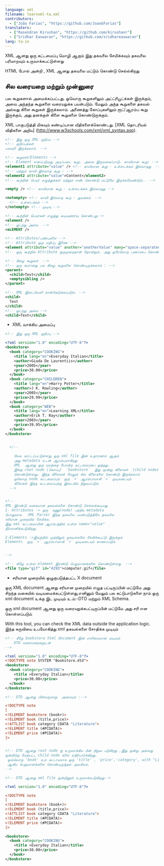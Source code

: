 ```yaml
---
language: xml
filename: learnxml-ta.xml
contributors:
  - ["João Farias", "https://github.com/JoaoGFarias"]
translators:
  - ["Rasendran Kirushan", "https://github.com/kirushanr"]
  - ["Sridhar Easwaran", "https://github.com/sridhareaswaran"]
lang: ta-in
---
```



XML ஆனது ஒரு கட்டமைப்பு மொழி ஆகும் இது தகவலை சேமிக்கவும்
தகவலை பரிமாறவும் உருவாக்கபட்டுள்ளது


HTML போல் அன்றி , XML ஆனது தகவலை மட்டும் கொண்டு செல்ல்கிறது 

## சில வரையறை மற்றும் முன்னுரை 

பல கூறுகளால் அமைக்கப்பட்டது. ஒவொரு கூறுகளிலும் அட்ட்ரிபூட்க்கள் இருக்கும், அவை அந்தந்த கூறுகளை வரையறுக்க பயன்படும். மேலும் அந்த கூறுகளை தகவல் அல்லது கிளை கூறுகள் இருக்கலாம். அணைத்து கோப்புகளிலும் ரூட்/ஆரம்ப கூறு இருக்கும், அது தனக்குள் கிளை கூறுகளை கொண்டுருக்கும்.

XML பாகுபடுத்தி மிகவும் கண்டிப்பான வீதிகளைக்கொண்டது. [XML தொடரியல் விதிகளை அறிய] (http://www.w3schools.com/xml/xml_syntax.asp).


```xml
<!-- இது ஒரு XML குறிப்ப -->
<!-- குறிப்புக்கள் 
பலவரி இருக்கலாம்  -->

<!-- கூறுகள்/Elements -->
<!-- Element எனப்படுவது அடிப்படை கூறு. அவை இருவகைப்பாடு. காலியான கூறு: -->
<element1 attribute="value" /> <!-- காலியான கூறு - உள்ளடக்கம் இல்லாதது  -->
<!-- மற்றும் காலி-இல்லாத கூறு : -->
<element2 attribute="value">Content</element2>
<!-- கூற்றின் பெயர் எழுத்துக்கள் மற்றும் எண் கொண்டு மட்டுமே இருக்கவேண்டும்.. -->

<empty /> <!-- காலியான கூறு - உள்ளடக்கம் இல்லாதது -->

<notempty> <!-- காலி-இல்லாத கூற - துவக்கம்  -->
  <!-- உள்ளடக்கம் -->
</notempty> <!-- முடிவு -->

<!-- கூற்றின் பெயர்கள் எழுத்து வடிவுணர்வு கொண்டது-->
<element />
<!-- ஓட்றது அல்ல  -->
<eLEMENT />

<!-- Attributes/பண்புகளை -->
<!-- Attribute ஒரு மதிப்பு இணை -->
<element attribute="value" another="anotherValue" many="space-separated list" />
<!-- ஒரு கூற்றில் Attribute ஒருமுறைதான் தோன்றும். அது ஒரேயொரு பணப்பை கொண்டிருக்கும்  -->

<!-- கீழை கூறுகள்  -->
<!-- ஒரு கூரானது பல கீழை கூறுகளை கொண்டிருக்கலாம் : -->
<parent>
  <child>Text</child>
  <emptysibling />
</parent>

<!-- XML இடைவெளி கான்கெடுக்கப்படும். -->
<child>
  Text
</child>
<!-- ஓட்றது அல்ல -->
<child>Text</child>
```

* XML வாக்கிய அமைப்பு


```xml
<!-- இது ஒரு XML குறிப்பு -->

<?xml version="1.0" encoding="UTF-8"?>
<bookstore>
  <book category="COOKING">
    <title lang="en">Everyday Italian</title>
    <author>Giada De Laurentiis</author>
    <year>2005</year>
    <price>30.00</price>
  </book>
  <book category="CHILDREN">
    <title lang="en">Harry Potter</title>
    <author>J K. Rowling</author>
    <year>2005</year>
    <price>29.99</price>
  </book>
  <book category="WEB">
    <title lang="en">Learning XML</title>
    <author>Erik T. Ray</author>
    <year>2003</year>
    <price>39.95</price>
  </book>
</bookstore>


  <!--
  
	மேல காட்டப்பட்டுள்ளது ஒரு xml file இன் உதாரணம் ஆகும்
	அது metadata உடன் ஆரம்பமாகிறது
	XML  ஆனது ஒரு மரத்தை போன்ற கட்டமைப்பை ஒத்தது. 
	இங்கு root node (கொப்பு)  `bookstore`  இது மூன்று கிளைகள்  (child nodes)
	கொண்டுள்ளது. இந்த கிளைகள் மேலும் சில கிளைகளை கொண்டு இருக்கலாம்
	ஒவொரு node கட்டமைப்பும்  ஒரு `<` ஆரம்பாமாகி `>` முடிவடையும்
	கிளைகள் இந்த கட்டமைப்புக்கு இடையில் நிறுவப்படும்
  -->


<!--
XML இரண்டு வகையான தகவல்களை கொண்டு செல்லக்கூடியது
1- Attributes -> ஒரு  கணு(node) பற்றிய metadata 
பொதுவாக   XML Parser இந்த தகவலை பயன்படுத்தியே தகவலை
சரியான முறையில் சேமிக்க.
இது xml கட்டமைப்பின் ஆரம்பத்தில் உள்ள name="value"
தீர்மானிக்கபடுகிறது.

2-Elements ->இவற்றில் முற்றிலும் தகவல்களே சேமிக்கபட்டு இருக்கும்
Elements  ஒரு `<` ஆரம்பாமாகி `>` முடிவடையும் காணப்படும்


-->

<!-- கிழே உள்ள element இரண்டு பெறுமானங்களை கொண்டுள்ளது  -->
<file type="gif" id="4293">computer.gif</file>
```

* சரியான முறையில் ஒழுகுபடுத்தபட்ட X document


ஒரு XML document ஆனது சரியான முறையில் எழுத பட்டிருப்பின் மட்டுமே அது 
சிறந்த வகையில்  வடிவமைக்கபட்டுள்ளது,எனினும் மேலும் பல கட்டுபாடுகளை
நாம் ஒரு xml document உக்கு இட முடியும் உ.ம்:-DTD மற்றும்  XML Schema.


ஒரு xml document ஆனது ஒரு வரையறுக்கபட்டிருப்பின் மட்டுமே 
அது சரி என கொள்ளப்படும்


With this tool, you can check the XML data outside the application logic.
இந்த கருவியை உபயோகித்து xml தகவல்களை சோதிக்க முடியும் 

```xml
<!-- கீழே bookstore html document இன் எளிமையான வடிவம் 
    DTD வரையறைகளுடன்
-->

<?xml version="1.0" encoding="UTF-8"?>
<!DOCTYPE note SYSTEM "Bookstore.dtd">
<bookstore>
  <book category="COOKING">
    <title >Everyday Italian</title>
    <price>30.00</price>
  </book>
</bookstore>

<!-- DTD ஆனது பின்வருமாறு  அமையும் :-->

<!DOCTYPE note
[
<!ELEMENT bookstore (book+)>
<!ELEMENT book (title,price)>
<!ATTLIST book category CDATA "Literature">
<!ELEMENT title (#PCDATA)>
<!ELEMENT price (#PCDATA)>
]>


<!-- DTD ஆனது root node ஐ உருவாக்கிய பின் நிறுவ படுகிறது ,இது ஒன்று அல்லது 
ஒன்றிக்கு மேற்பட்ட child node களை எதிர்பார்க்கிறது.
 ஒவ்வொரு 'book' உம் கட்டாயமாக ஒரு 'title' , 'price','category', with "Literature"
 ஆகிய பெறுமானங்களை கொண்டிருத்தல் அவசியம்.
--> 

<!-- DTD ஆனது xml file ஒன்றினுள் உருவாக்கபடுகிறது-->

<?xml version="1.0" encoding="UTF-8"?>

<!DOCTYPE note
[
<!ELEMENT bookstore (book+)>
<!ELEMENT book (title,price)>
<!ATTLIST book category CDATA "Literature">
<!ELEMENT title (#PCDATA)>
<!ELEMENT price (#PCDATA)>
]>

<bookstore>
  <book category="COOKING">
    <title >Everyday Italian</title>
    <price>30.00</price>
  </book>
</bookstore>
```
